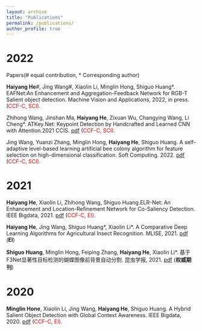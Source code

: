 ```yaml
---
layout: archive
title: "Publications"
permalink: /publications/
author_profile: true
---
```



2022
======
Papers(# equal contribution, * Corresponding author)

**Haiyang He**#, Jing Wang#, Xiaolin Li, Minglin Hong, Shiguo Huang*. EAFNet:An Enhancement and Aggregation-Feedback Network for RGB-T Salient object detection. Machine Vision and Applications, 2022, in press. (<font color="#dd0000">CCF-C, SCI).</font><br />

Zhihong Wang, Jinshan Ma, **Haiyang He**, Zixuan Wu, Changying Wang, Li Cheng*. ATKey.Net: Keypoint Detection by Handcrafted and Learned CNN with Attention.2021 CCIS. [pdf](https://hehaiyang111.github.io/files/ATKey.Net_Keypoint_Detection_by_Handcrafted_and_Learned_CNN_with_Attention.pdf) (<font color="#dd0000">CCF-C, SCI).</font><br />

Jing Wang, Yuanzi Zhang, Minglin Hong, **Haiyang He**, Shiguo Huang. A self-adaptive level-based learning artificial bee colony algorithm for feature selection on high-dimensional classification. Soft Computing. 2022. [pdf](https://hehaiyang111.github.io/files/softcom.pdf) (<font color="#dd0000">CCF-C, SCI).</font><br />

2021
======
**Haiyang He**, Xiaolin Li, Zhihong Wang, Shiguo Huang.ELR-Net: An Enhancement and Location-Refinement Network for Co-Saliency Detection. IEEE Bigdata, 2021. [pdf](https://hehaiyang111.github.io/files/ELR-Net_An_Enhancement_and_Location-Refinement_Network_for_Co-Saliency_Detection.pdf) (<font color="#dd0000">CCF-C, EI).</font><br />

**Haiyang He**, Jing Wang, Shiguo Huang*, Xiaolin Li*. A Comparative Deep Learning Algorithms for Agricultural Insect Recognition. MLISE, 2021. [pdf](https://ieeexplore.ieee.org/document/9611726) (**EI**)

**Shiguo Huang**, Minglin Hong, Feiping Zhang, **Haiyang He**, Xiaolin Li*. 基于F3Net显著性目标检测的蝴蝶图像前背景自动分割. 昆虫学报, 2021. [pdf](https://kns.cnki.net/kcms/detail/detail.aspx?dbcode=CJFD&dbname=CJFDLAST2021&filename=KCXB202105010&uniplatform=NZKPT&v=P5TVxKOiodaY6ifV5e8w9ST_voQvuZSVSIQ-Vl-_JxjyRxWOtXPaeQkWJTJKpAQ8) (**权威期刊**)

2020
======
**Minglin Hone**, Xiaolin Li, Jing Wang, **Haiyang He**, Shiguo Huang. A Hybrid Salient Object Detection with Global Context Awareness. IEEE Bigdata, 2020. [pdf](https://dblp.uni-trier.de/rec/conf/bigdataconf/HongLWHH20.html) (<font color="#dd0000">CCF-C, EI).</font><br />
